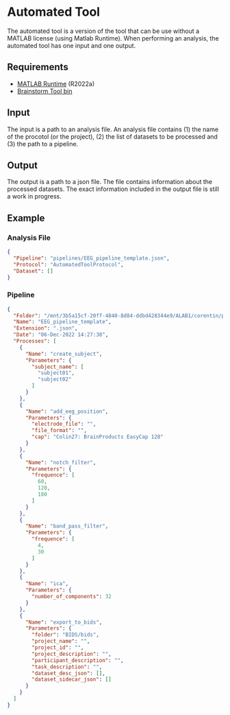 # Automated Tool
The automated tool is a version of the tool that can be use without a MATLAB license (using Matlab Runtime). When performing an analysis, the automated tool has one input and one output.

## Requirements
- [MATLAB Runtime](https://www.mathworks.com/products/compiler/matlab-runtime.html) (R2022a)
- [Brainstorm Tool bin](https://github.com/CorentinLabelle/Brainstorm-Tool/tree/main/bst_bin/R2022a)

## Input
The input is a path to an analysis file. An analysis file contains (1) the name of the procotol (or the project), (2) the list of datasets to be processed and (3) the path to a pipeline.

## Output
The output is a path to a json file. The file contains information about the processed datasets. The exact information included in the output file is still a work in progress.

## Example
### Analysis File
```json
{
  "Pipeline": "pipelines/EEG_pipeline_template.json",
  "Protocol": "AutomatedToolProtocol",
  "Dataset": []
}
```

### Pipeline
```json
{
  "Folder": "/mnt/3b5a15cf-20ff-4840-8d84-ddbd428344e9/ALAB1/corentin/projects/Brainstorm_Tool/mardown_files/automatedTool/scripts",
  "Name": "EEG_pipeline_template",
  "Extension": ".json",
  "Date": "06-Dec-2022 14:27:38",
  "Processes": [
    {
      "Name": "create_subject",
      "Parameters": {
        "subject_name": [
          "subject01",
          "subject02"
        ]
      }
    },
    {
      "Name": "add_eeg_position",
      "Parameters": {
        "electrode_file": "",
        "file_format": "",
        "cap": "Colin27: BrainProducts EasyCap 128"
      }
    },
    {
      "Name": "notch_filter",
      "Parameters": {
        "frequence": [
          60,
          120,
          180
        ]
      }
    },
    {
      "Name": "band_pass_filter",
      "Parameters": {
        "frequence": [
          4,
          30
        ]
      }
    },
    {
      "Name": "ica",
      "Parameters": {
        "number_of_components": 32
      }
    },
    {
      "Name": "export_to_bids",
      "Parameters": {
        "folder": "BIDS/bids",
        "project_name": "",
        "project_id": "",
        "project_description": "",
        "participant_description": "",
        "task_description": "",
        "dataset_desc_json": [],
        "dataset_sidecar_json": []
      }
    }
  ]
}
```

